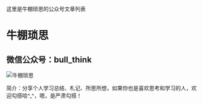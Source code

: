 这里是牛棚琐思的公众号文章列表

# 牛棚琐思
## 微信公众号：bull_think

![牛棚琐思](https://github.com/viprs/bull_think/pictures/qrcode_for_bull_think.jpg "牛棚琐思")

简介：分享个人学习总结、札记、所思所想，如果你也是喜欢思考和学习的人，欢迎勾搭哈^_^，嗯，是严肃勾搭！
